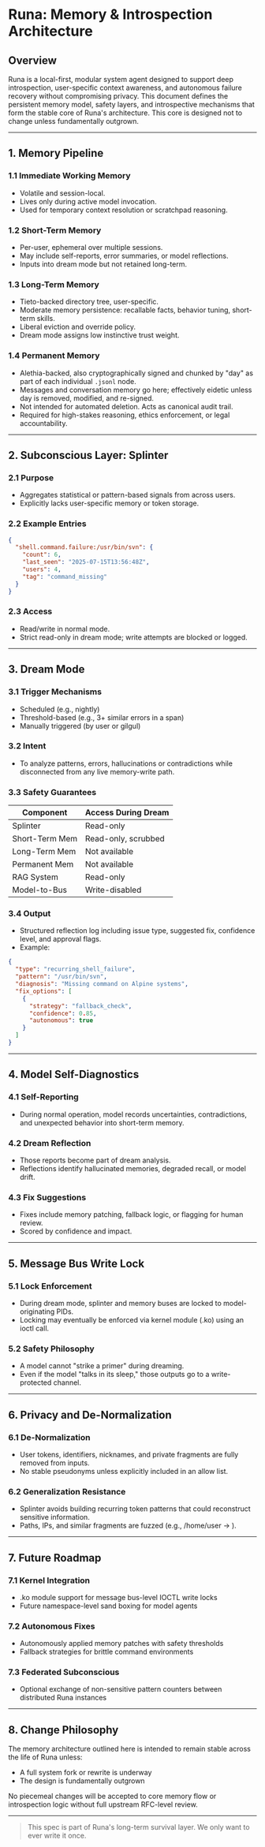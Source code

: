 # Runa: Memory & Introspection Architecture

## Overview

Runa is a local-first, modular system agent designed to support deep
introspection, user-specific context awareness, and autonomous failure recovery
without compromising privacy. This document defines the persistent memory model,
safety layers, and introspective mechanisms that form the stable core of Runa's
architecture. This core is designed not to change unless fundamentally outgrown.

---

## 1. Memory Pipeline

### 1.1 Immediate Working Memory

- Volatile and session-local.
- Lives only during active model invocation.
- Used for temporary context resolution or scratchpad reasoning.

### 1.2 Short-Term Memory

- Per-user, ephemeral over multiple sessions.
- May include self-reports, error summaries, or model reflections.
- Inputs into dream mode but not retained long-term.

### 1.3 Long-Term Memory

- Tieto-backed directory tree, user-specific.
- Moderate memory persistence: recallable facts, behavior tuning, short-term
  skills.
- Liberal eviction and override policy.
- Dream mode assigns low instinctive trust weight.

### 1.4 Permanent Memory

- Alethia-backed, also cryptographically signed and chunked by "day" as part of
  each individual `.jsonl` node.
- Messages and conversation memory go here; effectively eidetic unless day is
  removed, modified, and re-signed.
- Not intended for automated deletion. Acts as canonical audit trail.
- Required for high-stakes reasoning, ethics enforcement, or legal
  accountability.

---

## 2. Subconscious Layer: Splinter

### 2.1 Purpose

- Aggregates statistical or pattern-based signals from across users.
- Explicitly lacks user-specific memory or token storage.

### 2.2 Example Entries

```json
{
  "shell.command.failure:/usr/bin/svn": {
    "count": 6,
    "last_seen": "2025-07-15T13:56:48Z",
    "users": 4,
    "tag": "command_missing"
  }
}
```

### 2.3 Access

- Read/write in normal mode.
- Strict read-only in dream mode; write attempts are blocked or logged.

---

## 3. Dream Mode

### 3.1 Trigger Mechanisms

- Scheduled (e.g., nightly)
- Threshold-based (e.g., 3+ similar errors in a span)
- Manually triggered (by user or gilgul)

### 3.2 Intent

- To analyze patterns, errors, hallucinations or contradictions while
  disconnected from any live memory-write path.

### 3.3 Safety Guarantees

| Component      | Access During Dream |
| -------------- | ------------------- |
| Splinter       | Read-only           |
| Short-Term Mem | Read-only, scrubbed |
| Long-Term Mem  | Not available       |
| Permanent Mem  | Not available       |
| RAG System     | Read-only           |
| Model-to-Bus   | Write-disabled      |

### 3.4 Output

- Structured reflection log including issue type, suggested fix, confidence
  level, and approval flags.
- Example:

```json
{
  "type": "recurring_shell_failure",
  "pattern": "/usr/bin/svn",
  "diagnosis": "Missing command on Alpine systems",
  "fix_options": [
    {
      "strategy": "fallback_check",
      "confidence": 0.85,
      "autonomous": true
    }
  ]
}
```

---

## 4. Model Self-Diagnostics

### 4.1 Self-Reporting

- During normal operation, model records uncertainties, contradictions, and
  unexpected behavior into short-term memory.

### 4.2 Dream Reflection

- Those reports become part of dream analysis.
- Reflections identify hallucinated memories, degraded recall, or model drift.

### 4.3 Fix Suggestions

- Fixes include memory patching, fallback logic, or flagging for human review.
- Scored by confidence and impact.

---

## 5. Message Bus Write Lock

### 5.1 Lock Enforcement

- During dream mode, splinter and memory buses are locked to model-originating
  PIDs.
- Locking may eventually be enforced via kernel module (.ko) using an ioctl
  call.

### 5.2 Safety Philosophy

- A model cannot "strike a primer" during dreaming.
- Even if the model "talks in its sleep," those outputs go to a write-protected
  channel.

---

## 6. Privacy and De-Normalization

### 6.1 De-Normalization

- User tokens, identifiers, nicknames, and private fragments are fully removed
  from inputs.
- No stable pseudonyms unless explicitly included in an allow list.

### 6.2 Generalization Resistance

- Splinter avoids building recurring token patterns that could reconstruct
  sensitive information.
- Paths, IPs, and similar fragments are fuzzed (e.g., /home/user → <user-home>).

---

## 7. Future Roadmap

### 7.1 Kernel Integration

- .ko module support for message bus-level IOCTL write locks
- Future namespace-level sand boxing for model agents

### 7.2 Autonomous Fixes

- Autonomously applied memory patches with safety thresholds
- Fallback strategies for brittle command environments

### 7.3 Federated Subconscious

- Optional exchange of non-sensitive pattern counters between distributed Runa
  instances

---

## 8. Change Philosophy

The memory architecture outlined here is intended to remain stable across the
life of Runa unless:

- A full system fork or rewrite is underway
- The design is fundamentally outgrown

No piecemeal changes will be accepted to core memory flow or introspection logic
without full upstream RFC-level review.

---

> This spec is part of Runa's long-term survival layer. We only want to ever
> write it once.
